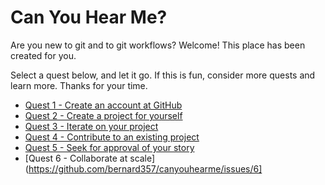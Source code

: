 # Can You Hear Me?

Are you new to git and to git workflows? Welcome! This place has been created for you.

Select a quest below, and let it go. If this is fun, consider more quests and learn more. Thanks for your time.

* [Quest 1 - Create an account at GitHub](https://github.com/bernard357/canyouhearme/issues/1)
* [Quest 2 - Create a project for yourself](https://github.com/bernard357/canyouhearme/issues/2)
* [Quest 3 - Iterate on your project](https://github.com/bernard357/canyouhearme/issues/3)
* [Quest 4 - Contribute to an existing project](https://github.com/bernard357/canyouhearme/issues/4)
* [Quest 5 - Seek for approval of your story](https://github.com/bernard357/canyouhearme/issues/5)
* [Quest 6 - Collaborate at scale](https://github.com/bernard357/canyouhearme/issues/6]



